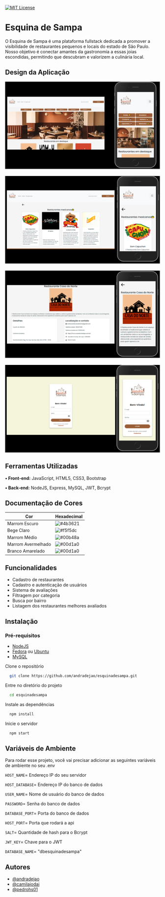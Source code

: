
[![MIT License](https://img.shields.io/badge/License-MIT-green.svg)](https://choosealicense.com/licenses/mit/)




# Esquina de Sampa

O Esquina de Sampa é uma plataforma fullstack dedicada a promover a visibilidade de restaurantes pequenos e locais do estado de São Paulo. Nosso objetivo é conectar amantes da gastronomia a essas joias escondidas, permitindo que descubram e valorizem a culinária local.


## Design da Aplicação

![Screenshot](https://github.com/andradejao/esquinadesampa/blob/main/doc/img/home-readme.png?raw=true)
ㅤ
![Screenshot](https://github.com/andradejao/esquinadesampa/blob/main/doc/img/restaurantes-readme.png?raw=true)
ㅤ
![Screenshot](https://github.com/andradejao/esquinadesampa/blob/main/doc/img/detalhes-readme.png?raw=true)
ㅤ
![Screenshot](https://github.com/andradejao/esquinadesampa/blob/main/doc/img/login-readme.png?raw=true)


## Ferramentas Utilizadas

**• Front-end:** JavaScript, HTML5, CSS3, Bootstrap

**• Back-end:** NodeJS, Express, MySQL, JWT, Bcrypt

## Documentação de Cores

| Cor               | Hexadecimal                                                |
| ----------------- | ---------------------------------------------------------------- |
| Marrom Escuro| ![#4b3621](https://encycolorpedia.pt/4b3621.svg)|
| Bege Claro| ![#f5f5dc](https://encycolorpedia.pt/f5f5dc.svg)|
| Marrom Médio| ![#00b48a](https://encycolorpedia.pt/8b5e3c.svg)|
| Marrom Avermelhado| ![#00d1a0](https://encycolorpedia.pt/a0522d.svg)|
| Branco Amarelado| ![#00d1a0](https://encycolorpedia.pt/fffaf0.svg)|


## Funcionalidades

- Cadastro de restaurantes
- Cadastro e autenticação de usuários
- Sistema de avaliações
- Filtragem por categoria
- Busca por bairro
- Listagem dos restaurantes melhores avaliados


## Instalação

### Pré-requisitos
- [NodeJS](https://nodejs.org/en/download/package-manager)
- [Fedora](https://fedoraproject.org/server/download) ou [Ubuntu](https://ubuntu.com/download/server)
- [MySQL](https://www.mysql.com/)

Clone o repositório

```bash
  git clone https://github.com/andradejao/esquinadesampa.git
```

Entre no diretório do projeto

```bash
  cd esquinadesampa
```

Instale as dependências

```bash
  npm install
```

Inicie o servidor

```bash
  npm start
```


## Variáveis de Ambiente

Para rodar esse projeto, você vai precisar adicionar as seguintes variáveis de ambiente no seu .env

`HOST_NAME`= Endereço IP do seu servidor

`HOST_DATABASE`= Endereço IP do banco de dados

`USER_NAME`= Nome de usuário do banco de dados

`PASSWORD`= Senha do banco de dados

`DATABASE_PORT`= Porta do banco de dados

`HOST_PORT`= Porta que rodará a api

`SALT`= Quantidade de hash para o Bcrypt

`JWT_KEY`= Chave para o JWT

`DATABASE_NAME`= "dbesquinadesampa"




## Autores

- [@andradejao](https://github.com/andradejao)
- [@camilajodai](https://github.com/camilajodai)
- [@pedrohs01](https://github.com/pedrohs01)


